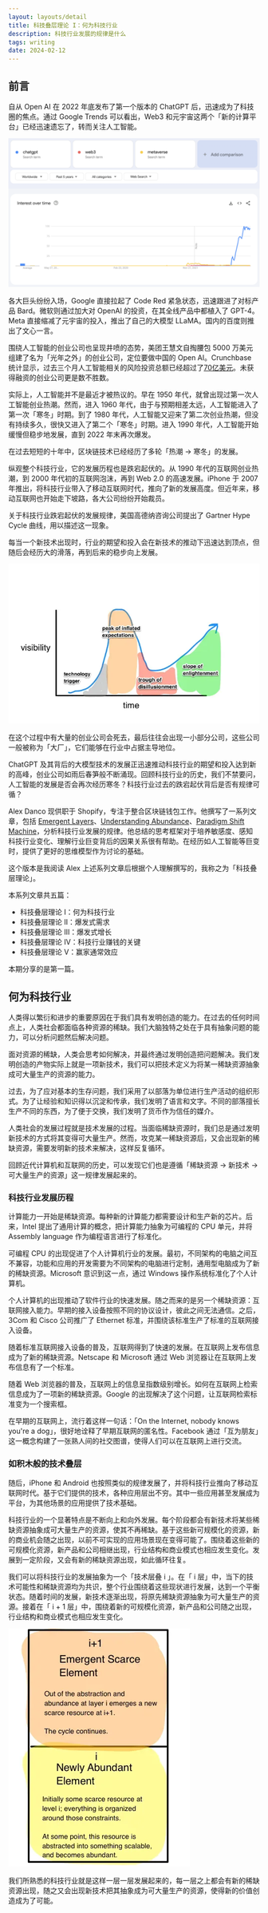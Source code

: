 ```yaml
---
layout: layouts/detail
title: 科技叠层理论 I：何为科技行业
description: 科技行业发展的规律是什么
tags: writing
date: 2024-02-12
---
```

## 前言

自从 Open AI 在 2022 年底发布了第一个版本的 ChatGPT 后，迅速成为了科技圈的焦点。通过 Google Trends 可以看出，Web3 和元宇宙这两个「新的计算平台」已经迅速遗忘了，转而关注人工智能。

![image (12).png](/static/img/ai-google-trend.png)

各大巨头纷纷入场，Google 直接拉起了 Code Red 紧急状态，迅速跟进了对标产品 Bard。微软则通过加大对 OpenAI 的投资，在其全线产品中都植入了 GPT-4。Meta 直接缩减了元宇宙的投入，推出了自己的大模型 LLaMA。国内的百度则推出了文心一言。

围绕人工智能的创业公司也呈现井喷的态势，美团王慧文自掏腰包 5000 万美元组建了名为「光年之外」的创业公司，定位要做中国的 Open AI。Crunchbase 统计显示，过去三个月人工智能相关的风险投资总额已经超过了[70亿美元](https://www.crunchbase.com/lists/artificial-intelligence-companies-funded/dfd7f473-ad1a-4b40-a735-2938151bad86/funding_rounds)。未获得融资的创业公司更是数不胜数。

实际上，人工智能并不是最近才被热议的。早在 1950 年代，就曾出现过第一次人工智能创业热潮。然而，进入 1960 年代，由于与预期相差太远，人工智能进入了第一次「寒冬」时期。到了 1980 年代，人工智能又迎来了第二次创业热潮，但没有持续多久，很快又进入了第二个「寒冬」时期。进入 1990 年代，人工智能开始缓慢但稳步地发展，直到 2022 年末再次爆发。

在过去短短的十年中，区块链技术已经经历了多轮「热潮 → 寒冬」的发展。

纵观整个科技行业，它的发展历程也是跌宕起伏的。从 1990 年代的互联网创业热潮，到 2000 年代初的互联网泡沫，再到 Web 2.0 的高速发展。iPhone 于 2007 年推出，将科技行业带入了移动互联网时代，推向了新的发展高度。但近年来，移动互联网也开始走下坡路，各大公司纷纷开始裁员。

关于科技行业跌宕起伏的发展规律，美国高德纳咨询公司提出了 Gartner Hype Cycle 曲线，用以描述这一现象。

每当一个新技术出现时，行业的期望和投入会在新技术的推动下迅速达到顶点，但随后会经历大的滑落，再到后来的稳步向上发展。

![image.webp](/static/img/Gartner-Hype-Cycle.webp)

在这个过程中有大量的创业公司会死去，最后往往会出现一小部分公司，这些公司一般被称为「大厂」，它们能够在行业中占据主导地位。

ChatGPT 及其背后的大模型技术的发展正迅速推动科技行业的期望和投入达到新的高峰，创业公司如雨后春笋般不断涌现。回顾科技行业的历史，我们不禁要问，人工智能的发展是否会再次经历寒冬？科技行业过去的跌宕起伏背后是否有规律可循？

Alex Danco 现供职于 Shopify，专注于整合区块链钱包工作。他撰写了一系列文章，包括 [Emergent Layers](https://medium.com/@alexdanco/emergent-layers-an-introduction-f91c3cbe0175)、[Understanding Abundance](https://medium.com/social-capital/paradigm-shift-machine-part-1-technology-increases-access-to-what-is-scarce-1ed5cbc82537)、[Paradigm Shift Machine](https://medium.com/social-capital/understanding-abundance-introduction-346dcc5280dd)，分析科技行业发展的规律。他总结的思考框架对于培养敏感度、感知科技行业变化、理解行业巨变背后的因果关系很有帮助。在经历如人工智能等巨变时，提供了更好的思维模型作为讨论的基础。

这个版本是我阅读 Alex 上述系列文章后根据个人理解撰写的，我称之为「科技叠层理论」。

本系列文章共五篇：

- 科技叠层理论 I：何为科技行业
- 科技叠层理论 II：爆发式需求
- 科技叠层理论 III：爆发式增长
- 科技叠层理论 IV：科技行业赚钱的关键
- 科技叠层理论 V：赢家通常效应

本期分享的是第一篇。

## 何为科技行业

人类得以繁衍和进步的重要原因在于我们具有发明创造的能力。在过去的任何时间点上，人类社会都面临各种资源的稀缺。我们大脑独特之处在于具有抽象问题的能力，可以分析问题然后解决问题。

面对资源的稀缺，人类会思考如何解决，并最终通过发明创造把问题解决。我们发明创造的产物实际上就是一项新技术，我们可以把技术定义为将某一稀缺资源抽象成可大量生产的资源的能力。

过去，为了应对基本的生存问题，我们采用了以部落为单位进行生产活动的组织形式。为了让经验和知识得以沉淀和传承，我们发明了语言和文字。不同的部落擅长生产不同的东西，为了便于交换，我们发明了货币作为信任的媒介。

人类社会的发展过程就是技术发展的过程。当面临稀缺资源时，我们总是通过发明新技术的方式将其变得可大量生产。然而，攻克某一稀缺资源后，又会出现新的稀缺资源，需要发明新的技术来解决，这样反复循环。

回顾近代计算机和互联网的历史，可以发现它们也是遵循「稀缺资源 → 新技术 → 可大量生产的资源」这一规律发展起来的。

### 科技行业发展历程

计算能力一开始是稀缺资源。每种新的计算能力都需要设计和生产新的芯片。后来，Intel 提出了通用计算的概念，把计算能力抽象为可编程的 CPU 单元，并将 Assembly language 作为编程语言进行了标准化。

可编程 CPU 的出现促进了个人计算机行业的发展。最初，不同架构的电脑之间互不兼容，功能和应用的开发需要为不同架构的电脑进行定制，通用型电脑成为了新的稀缺资源。Microsoft 意识到这一点，通过 Windows 操作系统标准化了个人计算机。

个人计算机的出现推动了软件行业的快速发展。随之而来的是另一个稀缺资源：互联网接入能力。早期的接入设备按照不同的协议设计，彼此之间无法通信。之后，3Com 和 Cisco 公司推广了 Ethernet 标准，并围绕该标准生产了标准的互联网接入设备。

随着标准互联网接入设备的普及，互联网得到了快速的发展。在互联网上发布信息成为了新的稀缺资源。Netscape 和 Microsoft 通过 Web 浏览器让在互联网上发布信息有了一个标准。

随着 Web 浏览器的普及，互联网上的信息呈指数级别增长。如何在互联网上检索信息成为了一项新的稀缺资源。Google 的出现解决了这个问题，让互联网检索标准变为一个搜索框。

在早期的互联网上，流行着这样一句话：「On the Internet, nobody knows you're a dog」，很好地诠释了早期互联网的匿名性。Facebook 通过「互为朋友」这一概念构建了一张熟人间的社交图谱，使得人们可以在互联网上进行交流。

### 如积木般的技术叠层

随后，iPhone 和 Android 也按照类似的规律发展了，并将科技行业推向了移动互联网时代。基于它们提供的技术，各种应用层出不穷。其中一些应用甚至发展成为平台，为其他场景的应用提供了技术基础。

科技行业的一个显著特点是不断向上和向外发展。每个阶段都会有新技术将某些稀缺资源抽象成可大量生产的资源，使其不再稀缺。基于这些新可规模化的资源，新的商业机会随之出现，以前不可实现的应用场景现在变得可能了。围绕着这些新的可规模化资源，新产品和公司相继出现，行业结构和商业模式也相应发生变化。发展到一定阶段，又会有新的稀缺资源出现，如此循环往复。

我们可以将科技行业的发展抽象为一个「技术层叠 i 」。在「 i 层」中，当下的技术可能性和稀缺资源均为共识，整个行业围绕着这些现状进行发展，达到一个平衡状态。随着时间的发展，新技术逐渐出现，将原先稀缺资源抽象为可大量生产的资源。接着在「 i + 1 层」中，围绕着新的可规模化资源，新产品和公司随之出现，行业结构和商业模式也相应发生变化。

![image (1).webp](/static/img/emergent-layer-i-col.webp)

我们所熟悉的科技行业就是这样一层一层发展起来的，每一层之上都会有新的稀缺资源出现，随之又会出现新技术把其抽象成为可大量生产的资源，使得新的价值创造成为了可能。